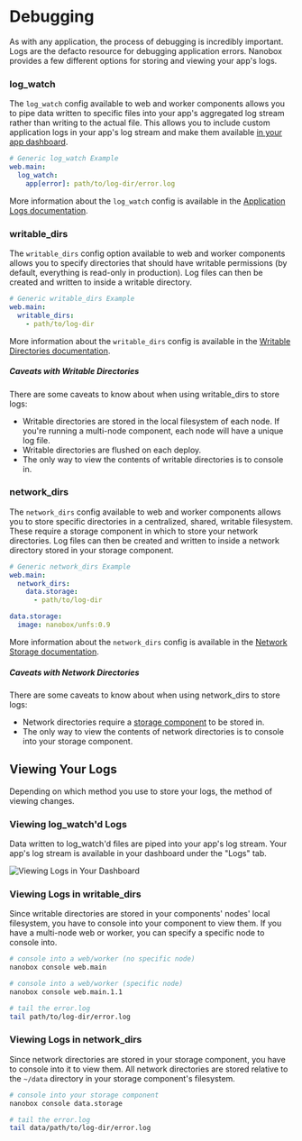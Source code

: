 # Debugging
As with any application, the process of debugging is incredibly important. Logs are the defacto resource for debugging application errors. Nanobox provides a few different options for storing and viewing your app's logs.

### log_watch
The `log_watch` config available to web and worker components allows you to pipe data written to specific files into your app's aggregated log stream rather than writing to the actual file. This allows you to include custom application logs in your app's log stream and make them available [in your app dashboard](#).

```yaml
# Generic log_watch Example
web.main:
  log_watch:
    app[error]: path/to/log-dir/error.log
```

More information about the `log_watch` config is available in the [Application Logs documentation](https://docs.nanobox.io/app-config/app-logs/).

### writable_dirs
The `writable_dirs` config option available to web and worker components allows you to specify directories that should have writable permissions (by default, everything is read-only in production). Log files can then be created and written to inside a writable directory.

```yaml
# Generic writable_dirs Example
web.main:
  writable_dirs:
    - path/to/log-dir
```

More information about the `writable_dirs` config is available in the [Writable Directories documentation](https://docs.nanobox.io/app-config/writable-dirs/).

##### Caveats with Writable Directories
There are some caveats to know about when using writable_dirs to store logs:
- Writable directories are stored in the local filesystem of each node. If you're running a multi-node component, each node will have a unique log file.
- Writable directories are flushed on each deploy.
- The only way to view the contents of writable directories is to console in.

### network_dirs
The `network_dirs` config available to web and worker components allows you to store specific directories in a centralized, shared, writable filesystem. These require a storage component in which to store your network directories. Log files can then be created and written to inside a network directory stored in your storage component.

```yaml
# Generic network_dirs Example
web.main:
  network_dirs:
    data.storage:
      - path/to/log-dir

data.storage:
  image: nanobox/unfs:0.9
```

More information about the `network_dirs` config is available in the [Network Storage documentation](https://docs.nanobox.io/app-config/network-storage/).

##### Caveats with Network Directories
There are some caveats to know about when using network_dirs to store logs:
- Network directories require a [storage component](/storage) to be stored in.
- The only way to view the contents of network directories is to console into your storage component.

## Viewing Your Logs
Depending on which method you use to store your logs, the method of viewing changes.

### Viewing log_watch'd Logs
Data written to log_watch'd files are piped into your app's log stream. Your app's log stream is available in your dashboard under the "Logs" tab.

![Viewing Logs in Your Dashboard](/assets/shared/debugging-dashboard-logs.png)

### Viewing Logs in writable_dirs
Since writable directories are stored in your components' nodes' local filesystem, you have to console into your component to view them. If you have a multi-node web or worker, you can specify a specific node to console into.

```bash
# console into a web/worker (no specific node)
nanobox console web.main

# console into a web/worker (specific node)
nanobox console web.main.1.1

# tail the error.log
tail path/to/log-dir/error.log
```

### Viewing Logs in network_dirs
Since network directories are stored in your storage component, you have to console into it to view them. All network directories are stored relative to the `~/data` directory in your storage component's filesystem.

```bash
# console into your storage component
nanobox console data.storage

# tail the error.log
tail data/path/to/log-dir/error.log
```
